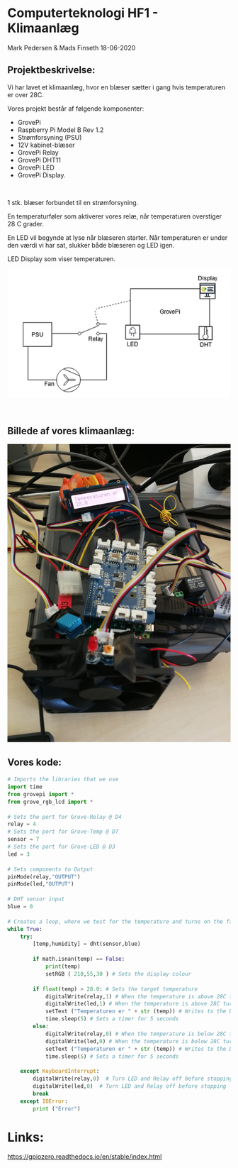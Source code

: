 # Computerteknologi HF1 - Klimaanlæg
Mark Pedersen & Mads Finseth 18-06-2020

## Projektbeskrivelse:
Vi har lavet et klimaanlæg, hvor en blæser sætter i gang hvis temperaturen er over 28C.

Vores projekt består af følgende komponenter:

- GrovePi
- Raspberry Pi Model B Rev 1.2
- Strømforsyning (PSU)
- 12V kabinet-blæser
- GrovePi Relay
- GrovePi DHT11
- GrovePi LED
- GrovePi Display.

<br/>

1 stk. blæser forbundet til en strømforsyning.

En temperaturføler som aktiverer vores relæ, når temperaturen overstiger 28 C grader.

En LED vil begynde at lyse når blæseren starter. Når temperaturen er under den værdi vi har sat, slukker både blæseren og LED igen.

LED Display som viser temperaturen.

![Diagram](images/diagram.png)

<br/>

## Billede af vores klimaanlæg:

![RaspberryPi-image](images/raspberrypi-computertek-hf1.png)

## Vores kode:

```python
# Imports the libraries that we use
import time
from grovepi import *
from grove_rgb_lcd import *

# Sets the port for Grove-Relay @ D4
relay = 4
# Sets the port for Grove-Temp @ D7
sensor = 7
# Sets the port for Grove-LED @ D3
led = 3

# Sets components to Output
pinMode(relay,"OUTPUT")
pinMode(led,"OUTPUT")

# DHT sensor input
blue = 0

# Creates a loop, where we test for the temperature and turns on the fan and LED if the temperature gets above 28C.
while True:
    try:
        [temp,humidity] = dht(sensor,blue)
        
        if math.isnan(temp) == False:
            print(temp)
            setRGB ( 210,55,30 ) # Sets the display colour
            
        if float(temp) > 28.0: # Sets the target temperature
            digitalWrite(relay,1) # When the temperature is above 28C turn on the Relay (fan)
            digitalWrite(led,1) # When the temperature is above 28C turn on the LED
            setText ("Temperaturen er " + str (temp)) # Writes to the Display
            time.sleep(5) # Sets a timer for 5 seconds
        else:
            digitalWrite(relay,0) # When the temperature is below 28C turn off the Relay (fan)
            digitalWrite(led,0) # When the temperature is below 28C turn off the LED
            setText ("Temperaturen er " + str (temp)) # Writes to the Display
            time.sleep(5) # Sets a timer for 5 seconds
               
    except KeyboardInterrupt:  
        digitalWrite(relay,0)  # Turn LED and Relay off before stopping
        digitalWrite(led,0)  # Turn LED and Relay off before stopping       
        break              
    except IOError:
        print ("Error")
```

# Links:
https://gpiozero.readthedocs.io/en/stable/index.html

